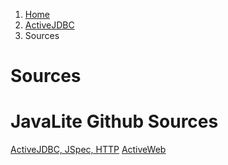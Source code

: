 <ol class=breadcrumb>
   <li><a href=/>Home</a></li>
   <li><a href=/activejdbc>ActiveJDBC</a></li>
   <li class=active>Sources</li>
</ol>
<div class=page-header>
   <h1>Sources <small></small></h1>
</div>

<div class="row">
<div class="span9">
<h1>JavaLite Github Sources</h1>
<a class="btn btn-primary btn-large" href="https://github.com/javalite/activejdbc">ActiveJDBC, JSpec, HTTP</a>
<a class="btn btn-primary btn-large" href="https://github.com/javalite/activeweb">ActiveWeb</a>
</div>
</div>
